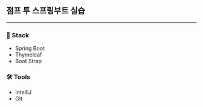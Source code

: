 ## 점프 투 스프링부트 실습

---

### 👊 Stack

- Spring Boot
- Thymeleaf
- Boot Strap

### 🛠 Tools

- IntelliJ
- Git